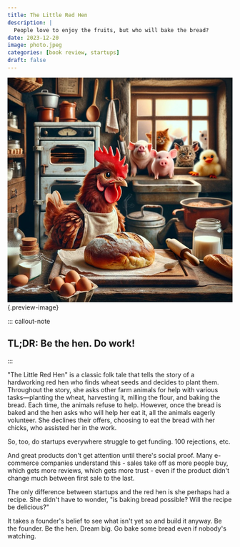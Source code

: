 ```yaml
---
title: The Little Red Hen
description: |
  People love to enjoy the fruits, but who will bake the bread?
date: 2023-12-20
image: photo.jpeg
categories: [book review, startups]
draft: false
---
```


![](photo.jpeg){.preview-image}

::: callout-note
## TL;DR: Be the hen. Do work!
:::

"The Little Red Hen" is a classic folk tale that tells the story of a hardworking red hen who finds wheat seeds and decides to plant them. Throughout the story, she asks other farm animals for help with various tasks—planting the wheat, harvesting it, milling the flour, and baking the bread. Each time, the animals refuse to help. However, once the bread is baked and the hen asks who will help her eat it, all the animals eagerly volunteer. She declines their offers, choosing to eat the bread with her chicks, who assisted her in the work.

So, too, do startups everywhere struggle to get funding. 100 rejections, etc. 

And great products don't get attention until there's social proof. Many e-commerce companies understand this - sales take off as more people buy, which gets more reviews, which gets more trust - even if the product didn't change much between first sale to the last. 

The only difference between startups and the red hen is she perhaps had a recipe. She didn't have to wonder, "is baking bread possible? Will the recipe be delicious?"

It takes a founder's belief to see what isn't yet so and build it anyway. Be the founder. Be the hen. Dream big. Go bake some bread even if nobody's watching. 